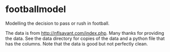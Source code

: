 # footballmodel

Modelling the decision to pass or rush in football.

The data is from http://nflsavant.com/index.php.  Many thanks
for providing the data. See the data directory for copies 
of the data and a python file that has the columns.  Note that 
the data is good but not perfectly clean. 




